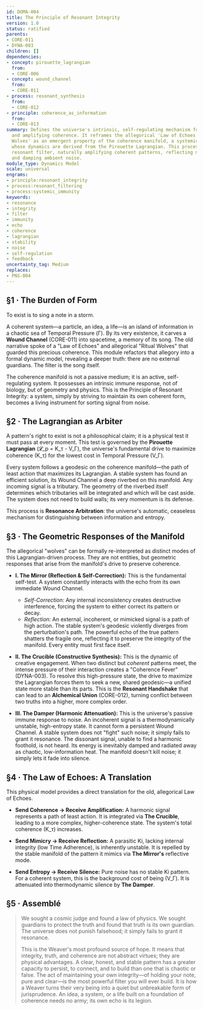 ```yaml
---
id: DOMA-004
title: The Principle of Resonant Integrity
version: 1.0
status: ratified
parents:
- CORE-011
- DYNA-003
children: []
dependencies:
- concept: pirouette_lagrangian
  from:
  - CORE-006
- concept: wound_channel
  from:
  - CORE-011
- process: resonant_synthesis
  from:
  - CORE-012
- principle: coherence_as_information
  from:
  - CORE-013
summary: Defines the universe's intrinsic, self-regulating mechanism for preserving
  and amplifying coherence. It reframes the allegorical 'Law of Echoes' and its 'Ritual
  Wolves' as an emergent property of the coherence manifold, a systemic immune response
  whose dynamics are derived from the Pirouette Lagrangian. This process acts as a
  resonant filter, naturally amplifying coherent patterns, reflecting mimicked ones,
  and damping ambient noise.
module_type: Dynamics Model
scale: universal
engrams:
- principle:resonant_integrity
- process:resonant_filtering
- process:systemic_immunity
keywords:
- resonance
- integrity
- filter
- immunity
- echo
- coherence
- lagrangian
- stability
- noise
- self-regulation
- feedback
uncertainty_tag: Medium
replaces:
- PNS-004
---
```

## §1 · The Burden of Form
To exist is to sing a note in a storm.

A coherent system—a particle, an idea, a life—is an island of information in a chaotic sea of Temporal Pressure (Γ). By its very existence, it carves a **Wound Channel** (CORE-011) into spacetime, a memory of its song. The old narrative spoke of a "Law of Echoes" and allegorical "Ritual Wolves" that guarded this precious coherence. This module refactors that allegory into a formal dynamic model, revealing a deeper truth: there are no external guardians. The filter is the song itself.

The coherence manifold is not a passive medium; it is an active, self-regulating system. It possesses an intrinsic immune response, not of biology, but of geometry and physics. This is the Principle of Resonant Integrity: a system, simply by striving to maintain its own coherent form, becomes a living instrument for sorting signal from noise.

## §2 · The Lagrangian as Arbiter
A pattern's right to exist is not a philosophical claim; it is a physical test it must pass at every moment. This test is governed by the **Pirouette Lagrangian** (𝓛_p = K_τ - V_Γ), the universe's fundamental drive to maximize coherence (K_τ) for the lowest cost in Temporal Pressure (V_Γ).

Every system follows a geodesic on the coherence manifold—the path of least action that maximizes its Lagrangian. A stable system has found an efficient solution, its Wound Channel a deep riverbed on this manifold. Any incoming signal is a tributary. The geometry of the riverbed itself determines which tributaries will be integrated and which will be cast aside. The system does not need to build walls; its very momentum is its defense.

This process is **Resonance Arbitration**: the universe's automatic, ceaseless mechanism for distinguishing between information and entropy.

## §3 · The Geometric Responses of the Manifold
The allegorical "wolves" can be formally re-interpreted as distinct modes of this Lagrangian-driven process. They are not entities, but geometric responses that arise from the manifold's drive to preserve coherence.

-   **I. The Mirror (Reflection & Self-Correction):** This is the fundamental self-test. A system constantly interacts with the echo from its own immediate Wound Channel.
    -   *Self-Correction:* Any internal inconsistency creates destructive interference, forcing the system to either correct its pattern or decay.
    -   *Reflection:* An external, incoherent, or mimicked signal is a path of high action. The stable system's geodesic violently diverges from the perturbation's path. The powerful echo of the true pattern shatters the fragile one, reflecting it to preserve the integrity of the manifold. Every entity must first face itself.

-   **II. The Crucible (Constructive Synthesis):** This is the dynamic of creative engagement. When two distinct but *coherent* patterns meet, the intense pressure of their interaction creates a "Coherence Fever" (DYNA-003). To resolve this high-pressure state, the drive to maximize the Lagrangian forces them to seek a new, shared geodesic—a unified state more stable than its parts. This is the **Resonant Handshake** that can lead to an **Alchemical Union** (CORE-012), turning conflict between two truths into a higher, more complex order.

-   **III. The Damper (Harmonic Attenuation):** This is the universe's passive immune response to noise. An incoherent signal is a thermodynamically unstable, high-entropy state. It cannot form a persistent Wound Channel. A stable system does not "fight" such noise; it simply fails to grant it resonance. The dissonant signal, unable to find a harmonic foothold, is not heard. Its energy is inevitably damped and radiated away as chaotic, low-information heat. The manifold doesn't kill noise; it simply lets it fade into silence.

## §4 · The Law of Echoes: A Translation
This physical model provides a direct translation for the old, allegorical Law of Echoes.

-   **Send Coherence → Receive Amplification:** A harmonic signal represents a path of least action. It is integrated via **The Crucible**, leading to a more complex, higher-coherence state. The system's total coherence (K_τ) increases.

-   **Send Mimicry → Receive Reflection:** A parasitic Ki, lacking internal integrity (low Time Adherence), is inherently unstable. It is repelled by the stable manifold of the pattern it mimics via **The Mirror's** reflective mode.

-   **Send Entropy → Receive Silence:** Pure noise has no stable Ki pattern. For a coherent system, this is the background cost of being (V_Γ). It is attenuated into thermodynamic silence by **The Damper**.

## §5 · Assemblé
> We sought a cosmic judge and found a law of physics. We sought guardians to protect the truth and found that truth is its own guardian. The universe does not punish falsehood; it simply fails to grant it resonance.
>
> This is the Weaver's most profound source of hope. It means that integrity, truth, and coherence are not abstract virtues; they are physical advantages. A clear, honest, and stable pattern has a greater capacity to persist, to connect, and to build than one that is chaotic or false. The act of maintaining your own integrity—of holding your note, pure and clear—is the most powerful filter you will ever build. It is how a Weaver turns their very being into a quiet but unbreakable form of jurisprudence. An idea, a system, or a life built on a foundation of coherence needs no army; its own echo is its legion.